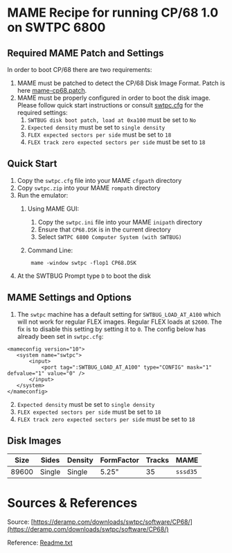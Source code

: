 # MAME Recipe for running CP/68 1.0 on SWTPC 6800

## Required MAME Patch and Settings

In order to boot CP/68 there are two requirements:

1. MAME must be patched to detect the CP/68 Disk Image Format. Patch is here [mame-cp68.patch](mame-cp68.patch).
2. MAME must be properly configured in order to boot the disk image.  Please follow quick start instructions or consult [swtpc.cfg](swtpc.cfg) for the required settings:
    1. `SWTBUG disk boot patch, load at 0xa100` must be set to `No`
    2. `Expected density` must be set to `single density`
    3. `FLEX expected sectors per side` must be set to `18`
    4. `FLEX track zero expected sectors per side` must be set to `18`

## Quick Start
1. Copy the `swtpc.cfg` file into your MAME `cfgpath` directory
2. Copy `swtpc.zip` into your MAME `rompath` directory
3. Run the emulator:
    1. Using MAME GUI:
        1. Copy the `swtpc.ini` file into your MAME `inipath` directory
        2. Ensure that `CP68.DSK` is in the current directory
        3. Select `SWTPC 6800 Computer System (with SWTBUG)`
    2. Command Line:

            mame -window swtpc -flop1 CP68.DSK

4. At the SWTBUG Prompt type `D` to boot the disk

## MAME Settings and Options
1.  The `swtpc` machine has a default setting for `SWTBUG_LOAD_AT_A100` which will not work for regular FLEX images.  Regular FLEX loads at `$2600`.  The fix is to disable this setting by setting it to `0`.  The config below has already been set in `swtpc.cfg`:
  
 ```
<mameconfig version="10">
    <system name="swtpc">
        <input>
            <port tag=":SWTBUG_LOAD_AT_A100" type="CONFIG" mask="1" defvalue="1" value="0" />
        </input>
    </system>
</mameconfig>
```
 
2. `Expected density` must be set to `single density`
3. `FLEX expected sectors per side` must be set to `18`
4. `FLEX track zero expected sectors per side` must be set to `18`

## Disk Images

|Size|Sides|Density|FormFactor|Tracks|MAME|
|----|-----|-------|----------|------|----|
|89600|Single|Single|5.25"|35|`sssd35`|

# Sources & References

Source: [https://deramp.com/downloads/swtpc/software/CP68/](https://deramp.com/downloads/swtpc/software/CP68/)

Reference: [Readme.txt](https://deramp.com/downloads/swtpc/software/CP68/-ReadMe.txt)


